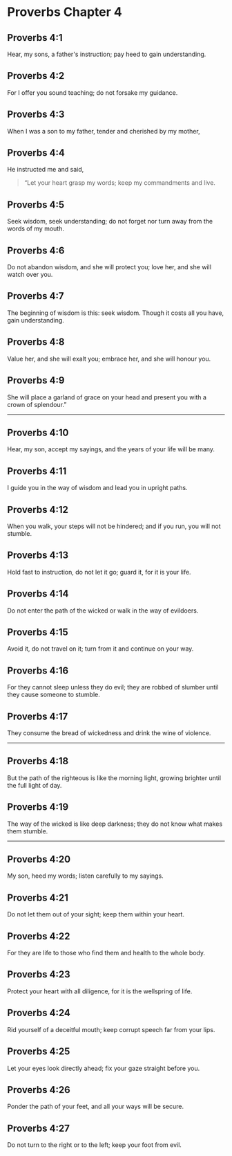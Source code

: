 # Proverbs Chapter 4

## Proverbs 4:1

Hear, my sons, a father's instruction; pay heed to gain understanding.

## Proverbs 4:2

For I offer you sound teaching; do not forsake my guidance.

## Proverbs 4:3

When I was a son to my father, tender and cherished by my mother,

## Proverbs 4:4

He instructed me and said,

> “Let your heart grasp my words;
> keep my commandments and live.

## Proverbs 4:5

Seek wisdom, seek understanding; do not forget nor turn away from the words of my mouth.

## Proverbs 4:6

Do not abandon wisdom, and she will protect you; love her, and she will watch over you.

## Proverbs 4:7

The beginning of wisdom is this: seek wisdom. Though it costs all you have, gain understanding.

## Proverbs 4:8

Value her, and she will exalt you; embrace her, and she will honour you.

## Proverbs 4:9

She will place a garland of grace on your head and present you with a crown of splendour.”

---

## Proverbs 4:10

Hear, my son, accept my sayings, and the years of your life will be many.

## Proverbs 4:11

I guide you in the way of wisdom and lead you in upright paths.

## Proverbs 4:12

When you walk, your steps will not be hindered; and if you run, you will not stumble.

## Proverbs 4:13

Hold fast to instruction, do not let it go; guard it, for it is your life.

## Proverbs 4:14

Do not enter the path of the wicked or walk in the way of evildoers.

## Proverbs 4:15

Avoid it, do not travel on it; turn from it and continue on your way.

## Proverbs 4:16

For they cannot sleep unless they do evil; they are robbed of slumber until they cause someone to stumble.

## Proverbs 4:17

They consume the bread of wickedness and drink the wine of violence.

---

## Proverbs 4:18

But the path of the righteous is like the morning light, growing brighter until the full light of day.

## Proverbs 4:19

The way of the wicked is like deep darkness; they do not know what makes them stumble.

---

## Proverbs 4:20

My son, heed my words; listen carefully to my sayings.

## Proverbs 4:21

Do not let them out of your sight; keep them within your heart.

## Proverbs 4:22

For they are life to those who find them and health to the whole body.

## Proverbs 4:23

Protect your heart with all diligence, for it is the wellspring of life.

## Proverbs 4:24

Rid yourself of a deceitful mouth; keep corrupt speech far from your lips.

## Proverbs 4:25

Let your eyes look directly ahead; fix your gaze straight before you.

## Proverbs 4:26

Ponder the path of your feet, and all your ways will be secure.

## Proverbs 4:27

Do not turn to the right or to the left; keep your foot from evil.
